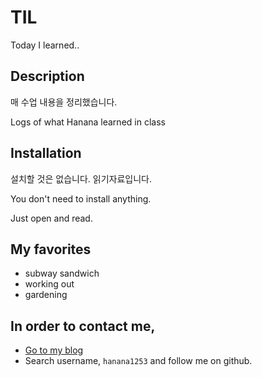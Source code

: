 # TIL
Today I learned..

## Description
매 수업 내용을 정리했습니다.

Logs of what Hanana learned in class

## Installation
설치할 것은 없습니다. 읽기자료입니다.

You don't need to install anything.

Just open and read.

<!-- ## Sample code 

If you want to emphasize code, try `$ python server.py`

or
```
import random

answer = random.randint(1,100)
guess = int(input('Guess the number: '))

if guess-answer == 0:
    print('That is correct!')
else:
    print('Wrong! The answer was {}'format.(answer))
```
-->

## My favorites

- subway sandwich
- working out
- gardening

## In order to contact me,
- [Go to my blog](https://hanana1253.github.io)
- Search username, `hanana1253` and follow me on github.
